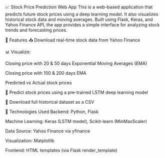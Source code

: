 📈 Stock Price Prediction Web App
This is a web-based application that predicts future stock prices using a deep learning model. It also visualizes historical stock data and moving averages. Built using Flask, Keras, and Yahoo Finance API, the app provides a simple interface for analyzing stock trends and forecasting prices.

🚀 Features
📥 Download real-time stock data from Yahoo Finance

📊 Visualize:

Closing price with 20 & 50 days Exponential Moving Averages (EMA)

Closing price with 100 & 200 days EMA

Predicted vs Actual stock prices

🤖 Predict stock prices using a pre-trained LSTM deep learning model

💾 Download full historical dataset as a CSV

🧠 Technologies Used
Backend: Python, Flask

Machine Learning: Keras (LSTM model), Scikit-learn (MinMaxScaler)

Data Source: Yahoo Finance via yfinance

Visualization: Matplotlib

Frontend: HTML templates (via Flask render_template)
